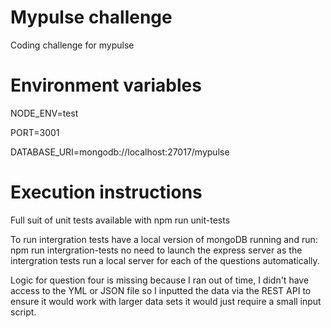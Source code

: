 # Mypulse challenge

Coding challenge for mypulse

# Environment variables

NODE_ENV=test

PORT=3001

DATABASE_URI=mongodb://localhost:27017/mypulse

# Execution instructions

Full suit of unit tests available with npm run unit-tests

To run intergration tests have a local version of mongoDB running and run: npm run intergration-tests no need to launch the express server as the intergration tests run a local server for each of the questions automatically. 

Logic for question four is missing because I ran out of time, I didn't have access to the YML or JSON file so I inputted the data via the REST API to ensure it would work with larger data sets it would just require a small input script. 
